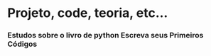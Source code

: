 # Projeto, code, teoria, etc...

### Estudos sobre o livro de python Escreva seus Primeiros Códigos
